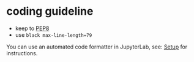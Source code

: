 # coding guideline

* keep to [PEP8](https://www.python.org/dev/peps/pep-0008/)
* use `black max-line-length=79`

You can use an automated code formatter in JupyterLab, see: [Setup](setup.md) for instructions.
